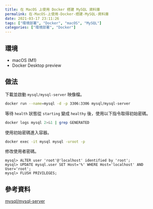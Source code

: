 ```yaml
---
title: 在 MacOS 上使用 Docker 搭建 MySQL 資料庫
permalink: 在-MacOS-上使用-Docker-搭建-MySQL-資料庫
date: 2021-03-17 23:11:26
tags: ["環境部署", "Docker", "macOS", "MySQL"]
categories: ["環境部署", "Docker"]
---
```


## 環境

- macOS (M1)
- Docker Desktop preview

## 做法

下載並啟動 `mysql/mysql-server` 映像檔。

```BASH
docker run --name=mysql -d -p 3306:3306 mysql/mysql-server
```

等待 `health` 狀態從 `starting` 變成 `healthy` 後，使用以下指令取得初始密碼。

```BASH
docker logs mysql 2>&1 | grep GENERATED
```

使用初始密碼進入容器。

```BASH
docker exec -it mysql mysql -uroot -p
```

修改使用者密碼。

```MYSQL
mysql> ALTER user 'root'@'localhost' identified by 'root';
mysql> UPDATE mysql.user SET Host='%' WHERE Host='localhost' AND User='root';
mysql> FLUSH PRIVILEGES;
```

## 參考資料

[mysql/mysql-server](https://hub.docker.com/r/mysql/mysql-server/)
